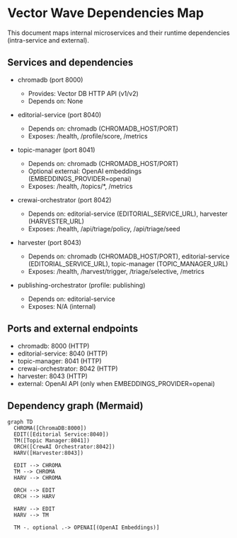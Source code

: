 # Vector Wave Dependencies Map

This document maps internal microservices and their runtime dependencies (intra-service and external).

## Services and dependencies

- chromadb (port 8000)
  - Provides: Vector DB HTTP API (v1/v2)
  - Depends on: None

- editorial-service (port 8040)
  - Depends on: chromadb (CHROMADB_HOST/PORT)
  - Exposes: /health, /profile/score, /metrics

- topic-manager (port 8041)
  - Depends on: chromadb (CHROMADB_HOST/PORT)
  - Optional external: OpenAI embeddings (EMBEDDINGS_PROVIDER=openai)
  - Exposes: /health, /topics/*, /metrics

- crewai-orchestrator (port 8042)
  - Depends on: editorial-service (EDITORIAL_SERVICE_URL), harvester (HARVESTER_URL)
  - Exposes: /health, /api/triage/policy, /api/triage/seed

- harvester (port 8043)
  - Depends on: chromadb (CHROMADB_HOST/PORT), editorial-service (EDITORIAL_SERVICE_URL), topic-manager (TOPIC_MANAGER_URL)
  - Exposes: /health, /harvest/trigger, /triage/selective, /metrics

- publishing-orchestrator (profile: publishing)
  - Depends on: editorial-service
  - Exposes: N/A (internal)

## Ports and external endpoints

- chromadb: 8000 (HTTP)
- editorial-service: 8040 (HTTP)
- topic-manager: 8041 (HTTP)
- crewai-orchestrator: 8042 (HTTP)
- harvester: 8043 (HTTP)
- external: OpenAI API (only when EMBEDDINGS_PROVIDER=openai)

## Dependency graph (Mermaid)

```mermaid
graph TD
  CHROMA([ChromaDB:8000])
  EDIT([Editorial Service:8040])
  TM([Topic Manager:8041])
  ORCH([CrewAI Orchestrator:8042])
  HARV([Harvester:8043])

  EDIT --> CHROMA
  TM --> CHROMA
  HARV --> CHROMA

  ORCH --> EDIT
  ORCH --> HARV

  HARV --> EDIT
  HARV --> TM

  TM -. optional .-> OPENAI[(OpenAI Embeddings)]
```
